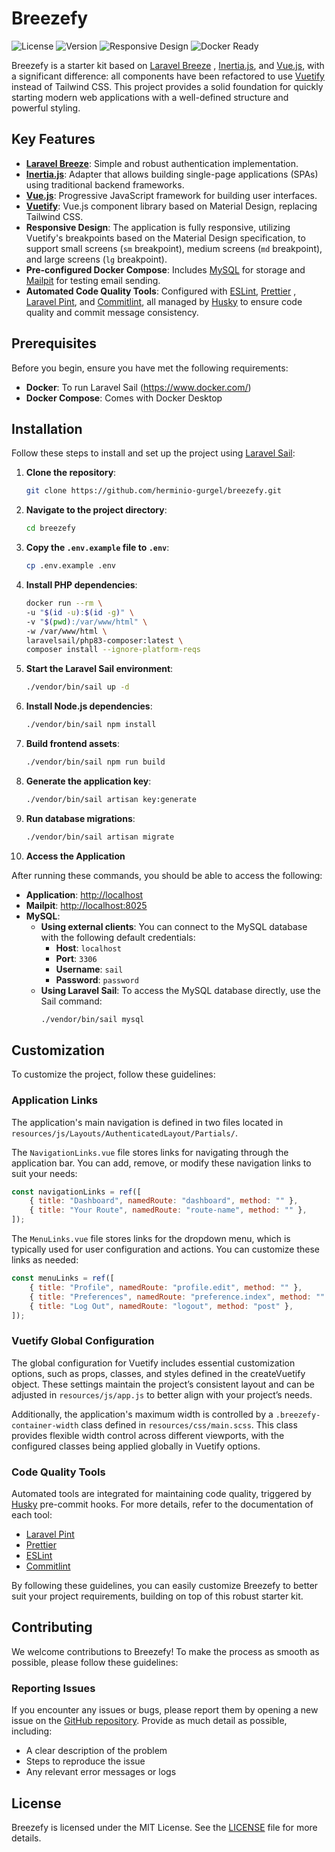 # Breezefy

![License](https://img.shields.io/github/license/herminio-gurgel/breezefy)
![Version](https://img.shields.io/github/v/release/herminio-gurgel/breezefy)
![Responsive Design](https://img.shields.io/badge/Responsive-yes-brightgreen)
![Docker Ready](https://img.shields.io/badge/Docker-ready-brightgreen)

Breezefy is a starter kit based on [Laravel Breeze](https://laravel.com/docs/11.x/starter-kits#laravel-breeze)
, [Inertia.js](https://inertiajs.com/), and [Vue.js](https://vuejs.org/), with a significant difference: all components
have been refactored to use [Vuetify](https://vuetifyjs.com/en/) instead of Tailwind CSS. This project provides a solid
foundation for quickly starting modern web applications with a well-defined structure and powerful styling.

## Key Features

-   **[Laravel Breeze](https://laravel.com/docs/11.x/starter-kits#laravel-breeze)**: Simple and robust authentication
    implementation.
-   **[Inertia.js](https://inertiajs.com/)**: Adapter that allows building single-page applications (SPAs) using
    traditional backend frameworks.
-   **[Vue.js](https://vuejs.org/)**: Progressive JavaScript framework for building user interfaces.
-   **[Vuetify](https://vuetifyjs.com/en/)**: Vue.js component library based on Material Design, replacing Tailwind CSS.
-   **Responsive Design**: The application is fully responsive, utilizing Vuetify's breakpoints based on the Material
    Design specification, to support small screens (`sm` breakpoint), medium screens (`md` breakpoint), and large
    screens (`lg` breakpoint).
-   **Pre-configured Docker Compose**: Includes [MySQL](https://www.mysql.com/) for storage
    and [Mailpit](https://mailpit.axllent.org/) for
    testing email sending.
-   **Automated Code Quality Tools**: Configured with [ESLint](https://eslint.org/), [Prettier](https://prettier.io/)
    , [Laravel Pint](https://laravel.com/docs/11.x/pint), and [Commitlint](https://commitlint.js.org/), all managed
    by [Husky](https://typicode.github.io/husky/) to ensure code quality and commit message consistency.

## Prerequisites

Before you begin, ensure you have met the following requirements:

-   **Docker**: To run Laravel Sail (https://www.docker.com/)
-   **Docker Compose**: Comes with Docker Desktop

## Installation

Follow these steps to install and set up the project
using [Laravel Sail](https://laravel.com/docs/11.x#docker-installation-using-sail):

1. **Clone the repository**:

    ```bash
    git clone https://github.com/herminio-gurgel/breezefy.git
    ```

2. **Navigate to the project directory**:

    ```bash
    cd breezefy
    ```

3. **Copy the `.env.example` file to `.env`**:

    ```bash
    cp .env.example .env
    ```

4. **Install PHP dependencies**:

    ```bash
    docker run --rm \
    -u "$(id -u):$(id -g)" \
    -v "$(pwd):/var/www/html" \
    -w /var/www/html \
    laravelsail/php83-composer:latest \
    composer install --ignore-platform-reqs
    ```

5. **Start the Laravel Sail environment**:

    ```bash
    ./vendor/bin/sail up -d
    ```

6. **Install Node.js dependencies**:

    ```bash
    ./vendor/bin/sail npm install
    ```

7. **Build frontend assets**:

    ```bash
    ./vendor/bin/sail npm run build
    ```

8. **Generate the application key**:

    ```bash
    ./vendor/bin/sail artisan key:generate
    ```

9. **Run database migrations**:

    ```bash
    ./vendor/bin/sail artisan migrate
    ```

10. **Access the Application**

After running these commands, you should be able to access the following:

-   **Application**: [http://localhost](http://localhost)
-   **Mailpit**: [http://localhost:8025](http://localhost:8025)
-   **MySQL**:
    -   **Using external clients**: You can connect to the MySQL database with the following default
        credentials:
        -   **Host**: `localhost`
        -   **Port**: `3306`
        -   **Username**: `sail`
        -   **Password**: `password`
    -   **Using Laravel Sail**: To access the MySQL database directly, use the Sail command:
        ```bash
        ./vendor/bin/sail mysql
        ```

## Customization

To customize the project, follow these guidelines:

### Application Links

The application's main navigation is defined in two files located
in `resources/js/Layouts/AuthenticatedLayout/Partials/`.

The `NavigationLinks.vue` file stores links for navigating through the application bar. You can add, remove, or modify
these
navigation links to suit your needs:

```javascript
const navigationLinks = ref([
    { title: "Dashboard", namedRoute: "dashboard", method: "" },
    { title: "Your Route", namedRoute: "route-name", method: "" },
]);
```

The `MenuLinks.vue` file stores links for the dropdown menu, which is typically used for user configuration and actions.
You can customize these links as needed:

```javascript
const menuLinks = ref([
    { title: "Profile", namedRoute: "profile.edit", method: "" },
    { title: "Preferences", namedRoute: "preference.index", method: "" },
    { title: "Log Out", namedRoute: "logout", method: "post" },
]);
```

### Vuetify Global Configuration

The global configuration for Vuetify includes essential customization options, such as props, classes, and styles
defined in the createVuetify object. These settings maintain the project’s consistent layout and can be adjusted in
`resources/js/app.js` to better align with your project’s needs.

Additionally, the application's maximum width is controlled by a `.breezefy-container-width` class defined in
`resources/css/main.scss`. This class provides flexible width control across different viewports, with the configured
classes being applied globally in Vuetify options.

### Code Quality Tools

Automated tools are integrated for maintaining code quality, triggered by [Husky](https://typicode.github.io/husky/)
pre-commit hooks. For more details, refer to the documentation of each tool:

-   [Laravel Pint](https://laravel.com/docs/11.x/pint)
-   [Prettier](https://prettier.io/)
-   [ESLint](https://eslint.org/)
-   [Commitlint](https://commitlint.js.org/)

By following these guidelines, you can easily customize Breezefy to better suit your project requirements, building on
top of this robust starter kit.

## Contributing

We welcome contributions to Breezefy! To make the process as smooth as possible, please follow these guidelines:

### Reporting Issues

If you encounter any issues or bugs, please report them by opening a new issue on
the [GitHub repository](https://github.com/herminio-gurgel/breezefy/issues). Provide as much detail as possible,
including:

-   A clear description of the problem
-   Steps to reproduce the issue
-   Any relevant error messages or logs

## License

Breezefy is licensed under the MIT License. See the [LICENSE](LICENSE) file for more details.
